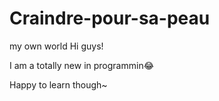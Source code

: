 # Craindre-pour-sa-peau
my own world
Hi guys!

I am a totally new in programmin😂

Happy to learn though~
